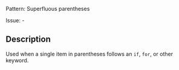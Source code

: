 Pattern: Superfluous parentheses

Issue: -

## Description

Used when a single item in parentheses follows an `if`, `for`, or other keyword.

